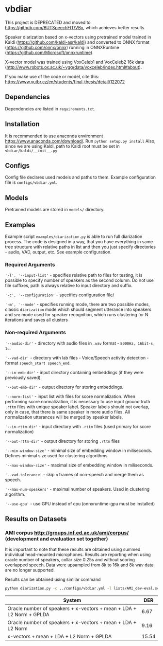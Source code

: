 # vbdiar

This project is DEPRECATED and moved to https://github.com/BUTSpeechFIT/VBx, which achieves better results.

Speaker diarization based on x-vectors using pretrained model trained in Kaldi (https://github.com/kaldi-asr/kaldi) 
and converted to ONNX format (https://github.com/onnx/onnx) running in ONNXRuntime (https://github.com/Microsoft/onnxruntime).

X-vector model was trained using VoxCeleb1 and VoxCeleb2 16k data (http://www.robots.ox.ac.uk/~vgg/data/voxceleb/index.html#about).

If you make use of the code or model, cite this: https://www.vutbr.cz/en/students/final-thesis/detail/122072
 

## Dependencies

Dependencies are listed in `requirements.txt`.

## Installation

It is recommended to use anaconda environment https://www.anaconda.com/download/.
Run `python setup.py install`
Also, since we are using Kaldi, path to Kaldi root must be set in `vbdiar/kaldi/__init__.py`

## Configs

Config file declares used models and paths to them. Example configuration file is `configs/vbdiar.yml`.

## Models

Pretrained models are stored in `models/` directory.

## Examples

Example script `examples/diarization.py` is able to run full diarization process. The code is designed in a way, that you have everything in same tree structure with relative paths in list and then you just specify directories - audio, VAD, output, etc. See example configuration.

### Required Arguments

`'-l', '--input-list'` - specifies relative path to files for testing, it is possible to specify number of speakers as the second column. Do not use file suffixes, path is always relative to input directory and suffix. 

`'-c', '--configuration'` - specifies configuration file/

`'-m', '--mode'` - specifies running mode, there are two possible modes, classic `diarization` mode which should segment 
    utterance into speakers and `sre` mode used for speaker recognition, which runs clustering for N iterations and saves all clusters

### Non-required Arguments

`'--audio-dir'` - directory with audio files in `.wav` format - `8000Hz, 16bit-s, 1c`.

`'--vad-dir'` - directory with lab files - Voice/Speech activity detection - format `speech_start speech_end`.

`'--in-emb-dir'` - input directory containing embeddings (if they were previously saved).

`'--out-emb-dir'` - output directory for storing embeddings.

`'--norm-list'` - input list with files for score normalization. When performing score normalization, it is necessary to use input ground truth `.rttm` files with unique speaker label. Speaker labels should not overlap, only in case, that there is same speaker in more audio files. All normalization utterances will be merged by speaker labels.

`'--in-rttm-dir'` - input directory with `.rttm` files (used primary for score normalization)

`'--out-rttm-dir'` - output directory for storing `.rttm` files

`'--min-window-size'` - minimal size of embedding window in miliseconds. Defines minimal size used for clustering algorithms.

`'--max-window-size'` - maximal size of embedding window in miliseconds.

`'--vad-tolerance'` - skip `n` frames of non-speech and merge them as speech.

`'--max-num-speakers'` - maximal number of speakers. Used in clustering algorithm.

`'--use-gpu'` - use GPU instead of cpu (onnxruntime-gpu must be installed)


## Results on Datasets

### AMI corpus http://groups.inf.ed.ac.uk/ami/corpus/ (development and evaluation set together)
It is important to note that these results are obtained using summed individual head-mounted microphones. 
Results are reporting when using oracle number of speakers, collar size 0.25s and without scoring overlapped speech.
Data were upsampled from 8k to 16k and 8k wav data are no longer supported.

Results can be obtained using similar command
```bash
python diarization.py -c ../configs/vbdiar.yml -l lists/AMI_dev-eval.scp --audio-dir wav/AMI/IHM_SUM --vad-dir vad/AMI --out-emb-dir emb/AMI/IHM_SUM --in-rttm-dir rttms/AMI
```

| System                                                                 | DER   |
|------------------------------------------------------------------------|-------|
| Oracle number of speakers + x-vectors + mean + LDA + L2 Norm + GPLDA   | 6.67  |
| Oracle number of speakers + x-vectors + mean + LDA + L2 Norm           | 9.16  |
| x-vectors + mean + LDA + L2 Norm + GPLDA                               | 15.54 |
